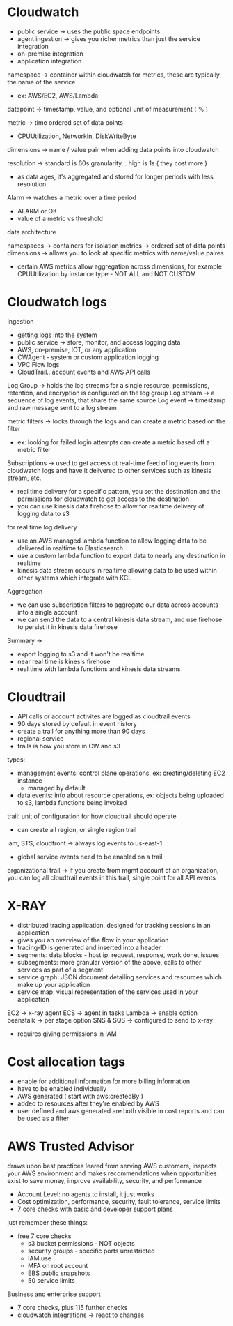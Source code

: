 # Cloudwatch 

- public service -> uses the public space endpoints 
- agent ingestion -> gives you richer metrics than just the service integration
- on-premise integration
- application integration

namespace -> container within cloudwatch for metrics, these are typically the name of the service 
  - ex: AWS/EC2, AWS/Lambda

datapoint -> timestamp, value, and optional unit of measurement ( % )

metric -> time ordered set of data points 
  - CPUUtilization, NetworkIn, DiskWriteByte

dimensions -> name / value pair when adding data points into cloudwatch 

resolution -> standard is 60s granularity... high is 1s ( they cost more )
 - as data ages, it's aggregated and stored for longer periods with less resolution

Alarm -> watches a metric over a time period 
  - ALARM or OK 
  - value of a metric vs threshold

data architecture 

namespaces -> containers for isolation 
  metrics -> ordered set of data points 
    dimensions -> allows you to look at specific metrics with name/value paires 

- certain AWS metrics allow aggregation across dimensions, for example CPUUtilization by instance type - NOT ALL and NOT CUSTOM

# Cloudwatch logs 

Ingestion
- getting logs into the system
- public service -> store, monitor, and access logging data
- AWS, on-premise, IOT, or any application
- CWAgent - system or custom application logging
- VPC Flow logs
- CloudTrail.. account events and AWS API calls

Log Group -> holds the log streams for a single resource, permissions, retention, and encryption is configured on the log group
  Log stream -> a sequence of log events, that share the same source
    Log event -> timestamp and raw message sent to a log stream

metric filters -> looks through the logs and can create a metric based on the filter
  - ex: looking for failed login attempts can create a metric based off a metric filter


Subscriptions -> used to get access ot real-time feed of log events from cloudwatch logs and have it delivered to other services such as kinesis stream, etc.
- real time delivery for a specific pattern, you set the destination and the permissions for cloudwatch to get access to the destination
- you can use kinesis data firehose to allow for realtime delivery of logging data to s3 

for real time log delivery 
- use an AWS managed lambda function to allow logging data to be delivered in realtime to Elasticsearch 
- use a custom lambda function to export data to nearly any destination in realtime
- kinesis data stream occurs in realtime allowing data to be used within other systems which integrate with KCL

Aggregation 
- we can use subscription filters to aggregate our data across accounts into a single account 
- we can send the data to a central kinesis data stream, and use firehose to persist it in kinesis data firehose


Summary -> 
- export logging to s3 and it won't be realtime 
- near real time is kinesis firehose 
- real time with lambda functions and kinesis data streams 

# Cloudtrail

- API calls or account activites are logged as cloudtrail events
- 90 days stored by default in event history
- create a trail for anything more than 90 days 
- regional service
- trails is how you store in CW and s3 

types:
- management events: control plane operations, ex: creating/deleting EC2 instance
  - managed by default
- data events: info about resource operations, ex: objects being uploaded to s3, lambda functions being invoked 

trail: unit of configuration for how cloudtrail should operate
  - can create all region, or single region trail 

iam, STS, cloudfront -> always log events to us-east-1
- global service events need to be enabled on a trail

organizational trail -> if you create from mgmt account of an organization, you can log all cloudtrail events in this trail, single point for all API events

# X-RAY

- distributed tracing application, designed for tracking sessions in an application
- gives you an overview of the flow in your application 
- tracing-ID is generated and inserted into a header
- segments: data blocks - host ip, request, response, work done, issues
- subsegments: more granular version of the above, calls to other services as part of a segment 
- service graph: JSON document detailing services and resources which make up your application
- service map: visual representation of the services used in your application

EC2 -> x-ray agent
ECS -> agent in tasks 
Lambda -> enable option
beanstalk -> per stage option 
SNS & SQS -> configured to send to x-ray 

- requires giving permissions in IAM 

# Cost allocation tags 
- enable for additional information for more billing information
- have to be enabled individually 
- AWS generated ( start with aws:createdBy )
- added to resources after they're enabled by AWS
- user defined and aws generated are both visible in cost reports and can be used as a filter

# AWS Trusted Advisor
draws upon best practices leared from serving AWS customers, inspects your AWS environment and makes recommendations when opportunities exist to save money, improve availability, security, and performance 
- Account Level: no agents to install, it just works 
- Cost optimization, performance, security, fault tolerance, service limits 
- 7 core checks with basic and developer support plans 

just remember these things: 
- free 7 core checks 
  - s3 bucket permissions - NOT objects 
  - security groups - specific ports unrestricted 
  - IAM  use 
  - MFA on root account
  - EBS public snapshots 
  - 50 service limits 

Business and enterprise support 
- 7 core checks, plus 115 further checks 
- cloudwatch integrations -> react to changes 
